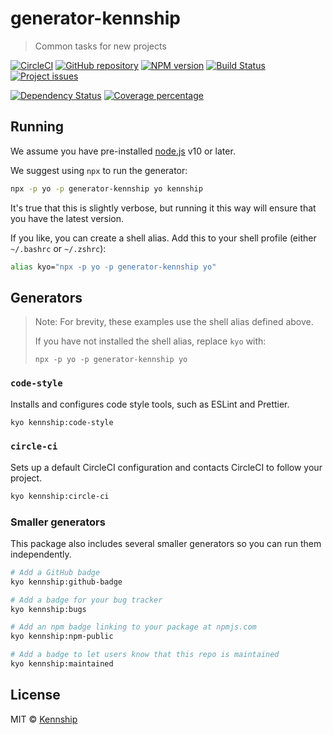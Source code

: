 # generator-kennship

> Common tasks for new projects

[![CircleCI][circleci-image]][circleci-url]
[![GitHub repository][github-image]][github-url]
[![NPM version][npm-image]][npm-url]
[![Build Status][travis-image]][travis-url][![Project issues][bugs-image]][bugs-url]

[![Dependency Status][daviddm-image]][daviddm-url]
[![Coverage percentage][coveralls-image]][coveralls-url]

## Running

We assume you have pre-installed [node.js](https://nodejs.org/) v10 or later.

We suggest using `npx` to run the generator:

```bash
npx -p yo -p generator-kennship yo kennship
```

It's true that this is slightly verbose, but running it this way will ensure that you have the latest version.

If you like, you can create a shell alias. Add this to your shell profile (either `~/.bashrc` or `~/.zshrc`):

```bash
alias kyo="npx -p yo -p generator-kennship yo"
```

## Generators

> Note: For brevity, these examples use the shell alias defined above.
>
> If you have not installed the shell alias, replace `kyo` with:
>
>     npx -p yo -p generator-kennship yo

### `code-style`

Installs and configures code style tools, such as ESLint and Prettier.

```bash
kyo kennship:code-style
```

### `circle-ci`

Sets up a default CircleCI configuration and contacts CircleCI to follow your project.

```bash
kyo kennship:circle-ci
```

### Smaller generators

This package also includes several smaller generators so you can run them independently.

```bash
# Add a GitHub badge
kyo kennship:github-badge

# Add a badge for your bug tracker
kyo kennship:bugs

# Add an npm badge linking to your package at npmjs.com
kyo kennship:npm-public

# Add a badge to let users know that this repo is maintained
kyo kennship:maintained
```

## License

MIT © [Kennship](https://kennship.com)

[npm-image]: https://badge.fury.io/js/generator-kennship.svg

[npm-url]: https://npmjs.org/package/generator-kennship

[travis-image]: https://travis-ci.org/ryaninvents/generator-kennship.svg?branch=master

[travis-url]: https://travis-ci.org/ryaninvents/generator-kennship

[daviddm-image]: https://david-dm.org/ryaninvents/generator-kennship.svg?theme=shields.io

[daviddm-url]: https://david-dm.org/ryaninvents/generator-kennship

[coveralls-image]: https://coveralls.io/repos/ryaninvents/generator-kennship/badge.svg

[coveralls-url]: https://coveralls.io/r/ryaninvents/generator-kennship

[circleci-image]: https://img.shields.io/circleci/project/github/ryaninvents/generator-kennship/master.svg?logo=circleci

[circleci-url]: https://circleci.com/gh/ryaninvents/generator-kennship

[github-image]: https://img.shields.io/github/watchers/kennship/generator-kennship.svg

[github-url]: https://github.com/kennship/generator-kennship

[bugs-image]: https://img.shields.io/github/issues/kennship/generator-kennship.svg?logo=github

[bugs-url]: https://github.com/kennship/generator-kennship/issues
